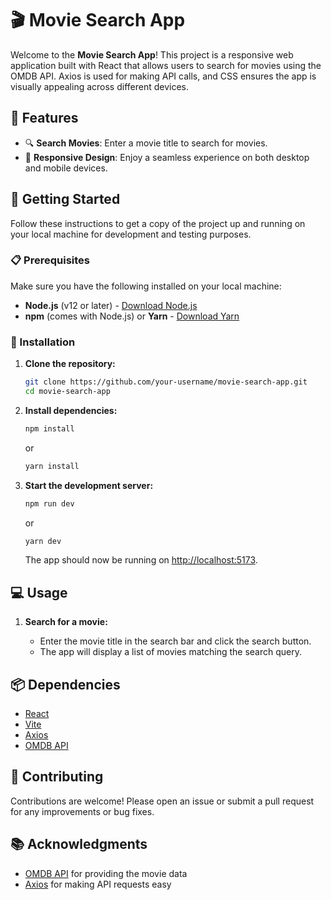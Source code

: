 # 🎬 Movie Search App

Welcome to the **Movie Search App**! This project is a responsive web application built with React that allows users to search for movies using the OMDB API. Axios is used for making API calls, and CSS ensures the app is visually appealing across different devices.

## 🌟 Features

- 🔍 **Search Movies**: Enter a movie title to search for movies.
- 📱 **Responsive Design**: Enjoy a seamless experience on both desktop and mobile devices.

## 🚀 Getting Started

Follow these instructions to get a copy of the project up and running on your local machine for development and testing purposes.

### 📋 Prerequisites

Make sure you have the following installed on your local machine:

- **Node.js** (v12 or later) - [Download Node.js](https://nodejs.org/)
- **npm** (comes with Node.js) or **Yarn** - [Download Yarn](https://yarnpkg.com/)

### 🔧 Installation

1. **Clone the repository:**

   ```bash
   git clone https://github.com/your-username/movie-search-app.git
   cd movie-search-app
   ```

2. **Install dependencies:**

   ```bash
   npm install
   ```

   or

   ```bash
   yarn install
   ```

3. **Start the development server:**

   ```bash
   npm run dev
   ```

   or

   ```bash
   yarn dev
   ```

   The app should now be running on [http://localhost:5173](http://localhost:5173).

## 💻 Usage

1. **Search for a movie:**

   - Enter the movie title in the search bar and click the search button.
   - The app will display a list of movies matching the search query.

## 📦 Dependencies

- [React](https://reactjs.org/)
- [Vite](https://vitejs.dev/)
- [Axios](https://github.com/axios/axios)
- [OMDB API](https://www.omdbapi.com/)

## 🤝 Contributing

Contributions are welcome! Please open an issue or submit a pull request for any improvements or bug fixes.

## 📚 Acknowledgments

- [OMDB API](https://www.omdbapi.com/) for providing the movie data
- [Axios](https://github.com/axios/axios) for making API requests easy